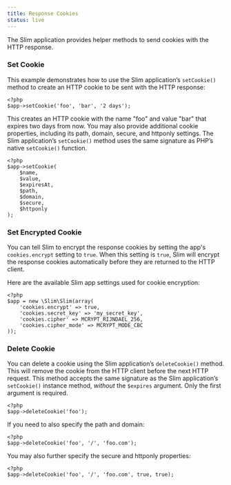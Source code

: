 ```yaml
---
title: Response Cookies
status: live
---
```


The Slim application provides helper methods to send cookies with the HTTP response.

### Set Cookie

This example demonstrates how to use the Slim application’s `setCookie()` method to create an HTTP cookie to be sent
with the HTTP response:

    <?php
    $app->setCookie('foo', 'bar', '2 days');

This creates an HTTP cookie with the name "foo" and value "bar" that expires two days from now. You may also provide
additional cookie properties, including its path, domain, secure, and httponly settings. The Slim application’s
`setCookie()` method uses the same signature as PHP’s native `setCookie()` function.

    <?php
    $app->setCookie(
        $name,
        $value,
        $expiresAt,
        $path,
        $domain,
        $secure,
        $httponly
    );

### Set Encrypted Cookie

You can tell Slim to encrypt the response cookies by setting the app's `cookies.encrypt` setting to `true`.
When this setting is `true`, Slim will encrypt the response cookies automatically before they are returned to
the HTTP client.

Here are the available Slim app settings used for cookie encryption:

    <?php
    $app = new \Slim\Slim(array(
        'cookies.encrypt' => true,
        'cookies.secret_key' => 'my_secret_key',
        'cookies.cipher' => MCRYPT_RIJNDAEL_256,
        'cookies.cipher_mode' => MCRYPT_MODE_CBC
    ));

### Delete Cookie

You can delete a cookie using the Slim application’s `deleteCookie()` method. This will remove the cookie from
the HTTP client before the next HTTP request. This method accepts the same signature as the Slim application’s
`setCookie()` instance method, *without* the `$expires` argument. Only the first argument is required.

    <?php
    $app->deleteCookie('foo');

If you need to also specify the path and domain:

    <?php
    $app->deleteCookie('foo', '/', 'foo.com');

You may also further specify the secure and httponly properties:

    <?php
    $app->deleteCookie('foo', '/', 'foo.com', true, true);
